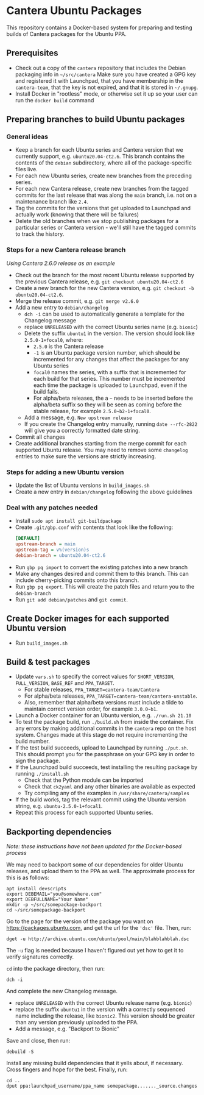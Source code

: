 # Cantera Ubuntu Packages

This repository contains a Docker-based system for preparing and testing builds of
Cantera packages for the Ubuntu PPA.

## Prerequisites

- Check out a copy of the `cantera` repository that includes the Debian packaging info
  in `~/src/cantera`
  Make sure you have created a GPG key and registered it with Launchpad, that you have
  membership in the `cantera-team`, that the key is not expired, and that it is stored
  in `~/.gnupg`.
- Install Docker in "rootless" mode, or otherwise set it up so your user can run the
  `docker build` command

## Preparing branches to build Ubuntu packages

### General ideas

- Keep a branch for each Ubuntu series and Cantera version that we currently support,
  e.g. `ubuntu20.04-ct2.6`. This branch contains the contents of the `debian`
  subdirectory, where all of the package-specific files live.
- For each new Ubuntu series, create new branches from the preceding series.
- For each new Cantera release, create new branches from the tagged commits for the
  last release that was along the `main` branch, i.e. not on a maintenance branch like
  `2.4`.
- Tag the commits for the versions that get uploaded to Launchpad and actually work
  (knowing that there will be failures)
- Delete the old branches when we stop publishing packages for a particular series or
  Cantera version - we'll still have the tagged commits to track the history.

### Steps for a new Cantera release branch

*Using Cantera 2.6.0 release as an example*

- Check out the branch for the most recent Ubuntu release supported by the previous
  Cantera release, e.g. `git checkout ubuntu20.04-ct2.6`
- Create a new branch for the new Cantera version, e.g.
  `git checkout -b ubuntu20.04-ct2.6`.
- Merge the release commit, e.g. `git merge v2.6.0`
- Add a new entry to `debian/changelog`
  - `dch -i` can be used to automatically generate a template for the Changelog message
  - replace `UNRELEASED` with the correct Ubuntu series name (e.g. `bionic`)
  - Delete the suffix `ubuntu1` in the version. The version should look like
    `2.5.0-1+focal0`, where:
    - `2.5.0` is the Cantera release
    - `-1` is an Ubuntu package version number, which should be incremented for any
      changes that affect the packages for any Ubuntu series
    - `focal0` names the series, with a suffix that is incremented for each build for
      that series. This number must be incremented each time the package is uploaded to
      Launchpad, even if the build fails.
    - For alpha/beta releases, the a `~` needs to be inserted before the alpha/beta suffix
      so they will be seen as coming before the stable release, for example
      `2.5.0~b2-1+focal0`.
  - Add a message, e.g. `New upstream release`
  - If you create the Changelog entry manually, running `date --rfc-2822` will give you
    a correctly formatted date string.
- Commit all changes
- Create additional branches starting from the merge commit for each supported Ubuntu
  release. You may need to remove some `changelog` entries to make sure the versions
  are strictly increasing.

### Steps for adding a new Ubuntu version

- Update the list of Ubuntu versions in `build_images.sh`
- Create a new entry in `debian/changelog` following the above guidelines

### Deal with any patches needed

- Install `sudo apt install git-buildpackage`
- Create `.git/gbp.conf` with contents that look like the following:
  ```ini
  [DEFAULT]
  upstream-branch = main
  upstream-tag = v%(version)s
  debian-branch = ubuntu20.04-ct2.6
  ```
- Run `gbp pq import` to convert the existing patches into a new branch
- Make any changes desired and commit them to this branch. This can include cherry-picking
  commits onto this branch.
- Run `gbp pq export`. This will create the patch files and return you to the `debian-branch`
- Run `git add debian/patches` and `git commit`.

## Create Docker images for each supported Ubuntu version

- Run `build_images.sh`

## Build & test packages

- Update `vars.sh` to specify the correct values for `SHORT_VERSION`, `FULL_VERSION`,
  `BASE_REF` and `PPA_TARGET`.
  - For stable releases, `PPA_TARGET=cantera-team/Cantera`
  - For alpha/beta releases, `PPA_TARGET=cantera-team/cantera-unstable`.
  - Also, remember that alpha/beta versions must include a tilde to maintain correct
    version order, for example `3.0.0~b1`.
- Launch a Docker container for an Ubuntu version, e.g. `./run.sh 21.10`
- To test the package build, run `./build.sh` from inside the container. Fix any errors
  by making additional commits in the `cantera` repo on the host system. Changes made
  at this stage do not require incrementing the build number.
- If the test build succeeds, upload to Launchpad by running `./put.sh`. This should
  prompt you for the passphrase on your GPG key in order to sign the package.
- If the Launchpad build succeeds, test installing the resulting package by running
  `./install.sh`
  - Check that the Python module can be imported
  - Check that `ck2yaml` and any other binaries are available as expected
  - Try compiling any of the examples in `/usr/share/cantera/samples`
- If the build works, tag the relevant commit using the Ubuntu version string, e.g.
  `ubuntu-2.5.0-1+focal1`.
- Repeat this process for each supported Ubuntu series.

## Backporting dependencies

*Note: these instructions have not been updated for the Docker-based process*

We may need to backport some of our dependencies for older Ubuntu releases, and upload
them to the PPA as well. The approximate process for this is as follows:

```
apt install devscripts
export DEBEMAIL="you@somewhere.com"
export DEBFULLNAME="Your Name"
mkdir -p ~/src/somepackage-backport
cd ~/src/somepackage-backport
```

Go to the page for the version of the package you want on https://packages.ubuntu.com,
and get the url for the `'dsc'` file. Then, run:

```
dget -u http://archive.ubuntu.com/ubuntu/pool/main/blahblahblah.dsc
```

The `-u` flag is needed because I haven't figured out yet how to get it to verify
signatures correctly.

`cd` into the package directory, then run:

```
dch -i
```

And complete the new Changelog message.

- replace `UNRELEASED` with the correct Ubuntu release name (e.g. `bionic`)
- replace the suffix `ubuntu1` in the version with a correctly sequenced name including
  the release, like `bionic2`. This version should be greater than any version
  previously uploaded to the PPA.
- Add a message, e.g. "Backport to Bionic"

Save and close, then run:
```
debuild -S
```

Install any missing build dependencies that it yells about, if necessary. Cross fingers
and hope for the best. Finally, run:

```
cd ..
dput ppa:launchpad_username/ppa_name somepackage......._source.changes
```
